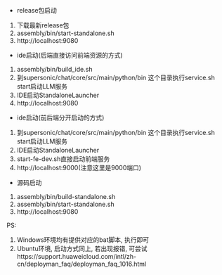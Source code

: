 * release包启动
1. 下载最新release包
2. assembly/bin/start-standalone.sh
3. http://localhost:9080

* ide启动(后端直接访问前端资源的方式)
1. assembly/bin/build_ide.sh
2. 到supersonic/chat/core/src/main/python/bin 这个目录执行service.sh start启动LLM服务
3. IDE启动StandaloneLauncher
4. http://localhost:9080

* ide启动(前后端分开启动的方式)
1. 到supersonic/chat/core/src/main/python/bin 这个目录执行service.sh start启动LLM服务
2. IDE启动StandaloneLauncher
3. start-fe-dev.sh直接启动前端服务
4. http://localhost:9000(注意这里是9000端口)

* 源码启动
1. assembly/bin/build-standalone.sh
2. assembly/bin/start-standalone.sh
3. http://localhost:9080

PS:
1. Windows环境均有提供对应的bat脚本, 执行即可
2. Ubuntu环境, 启动方式同上,  若出现报错, 可尝试https://support.huaweicloud.com/intl/zh-cn/deployman_faq/deployman_faq_1016.html